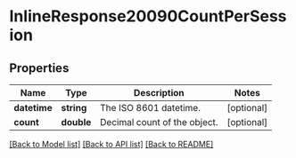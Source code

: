 # InlineResponse20090CountPerSession

## Properties
Name | Type | Description | Notes
------------ | ------------- | ------------- | -------------
**datetime** | **string** | The ISO 8601 datetime. | [optional] 
**count** | **double** | Decimal count of the object. | [optional] 

[[Back to Model list]](../README.md#documentation-for-models) [[Back to API list]](../README.md#documentation-for-api-endpoints) [[Back to README]](../README.md)


